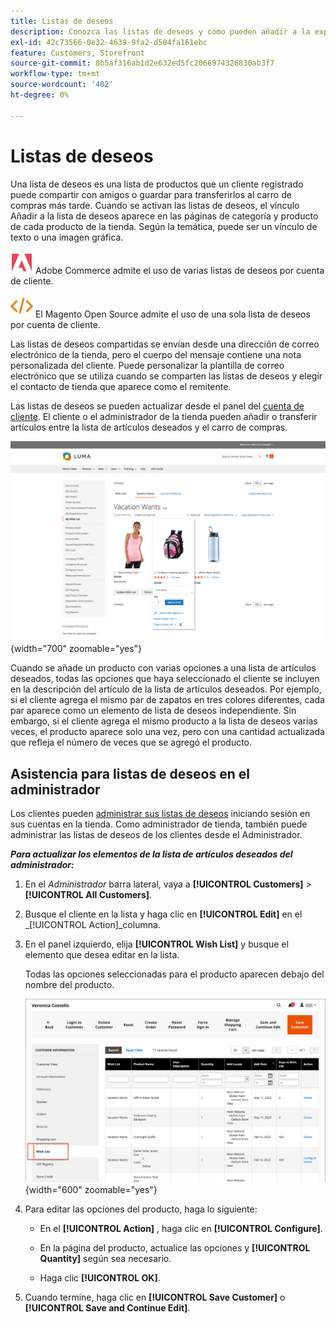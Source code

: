 ```yaml
---
title: Listas de deseos
description: Conozca las listas de deseos y cómo pueden añadir a la experiencia de compra y promocionar más ventas.
exl-id: 42c73566-0e32-4639-9fa2-d504fa161ebc
feature: Customers, Storefront
source-git-commit: 8b5af316ab1d2e632ed5fc2066974326830ab3f7
workflow-type: tm+mt
source-wordcount: '402'
ht-degree: 0%

---
```


# Listas de deseos

Una lista de deseos es una lista de productos que un cliente registrado puede compartir con amigos o guardar para transferirlos al carro de compras más tarde. Cuando se activan las listas de deseos, el vínculo Añadir a la lista de deseos aparece en las páginas de categoría y producto de cada producto de la tienda. Según la temática, puede ser un vínculo de texto o una imagen gráfica.

![Adobe Commerce](../assets/adobe-logo.svg) Adobe Commerce admite el uso de varias listas de deseos por cuenta de cliente.

![Magento Open Source](../assets/open-source.svg) El Magento Open Source admite el uso de una sola lista de deseos por cuenta de cliente.

Las listas de deseos compartidas se envían desde una dirección de correo electrónico de la tienda, pero el cuerpo del mensaje contiene una nota personalizada del cliente. Puede personalizar la plantilla de correo electrónico que se utiliza cuando se comparten las listas de deseos y elegir el contacto de tienda que aparece como el remitente.

Las listas de deseos se pueden actualizar desde el panel del [cuenta de cliente](../customers/account-dashboard.md). El cliente o el administrador de la tienda pueden añadir o transferir artículos entre la lista de artículos deseados y el carro de compras.

![Ejemplo de tienda - Mi lista de deseos](./assets/storefront-my-wishlist.png){width="700" zoomable="yes"}

Cuando se añade un producto con varias opciones a una lista de artículos deseados, todas las opciones que haya seleccionado el cliente se incluyen en la descripción del artículo de la lista de artículos deseados. Por ejemplo, si el cliente agrega el mismo par de zapatos en tres colores diferentes, cada par aparece como un elemento de lista de deseos independiente. Sin embargo, si el cliente agrega el mismo producto a la lista de deseos varias veces, el producto aparece solo una vez, pero con una cantidad actualizada que refleja el número de veces que se agregó el producto.

## Asistencia para listas de deseos en el administrador

Los clientes pueden [administrar sus listas de deseos](wishlist-storefront.md) iniciando sesión en sus cuentas en la tienda. Como administrador de tienda, también puede administrar las listas de deseos de los clientes desde el Administrador.

**_Para actualizar los elementos de la lista de artículos deseados del administrador:_**

1. En el _Administrador_ barra lateral, vaya a **[!UICONTROL Customers]** > **[!UICONTROL All Customers]**.

1. Busque el cliente en la lista y haga clic en **[!UICONTROL Edit]** en el _[!UICONTROL Action]_columna.

1. En el panel izquierdo, elija **[!UICONTROL Wish List]** y busque el elemento que desea editar en la lista.

   Todas las opciones seleccionadas para el producto aparecen debajo del nombre del producto.

   ![Administrador de comercio: lista de deseos del cliente](./assets/customer-wishlist-edit-admin.png){width="600" zoomable="yes"}

1. Para editar las opciones del producto, haga lo siguiente:

   - En el **[!UICONTROL Action]** , haga clic en **[!UICONTROL Configure]**.

   - En la página del producto, actualice las opciones y **[!UICONTROL Quantity]** según sea necesario.

   - Haga clic **[!UICONTROL OK]**.

1. Cuando termine, haga clic en **[!UICONTROL Save Customer]** o **[!UICONTROL Save and Continue Edit]**.
